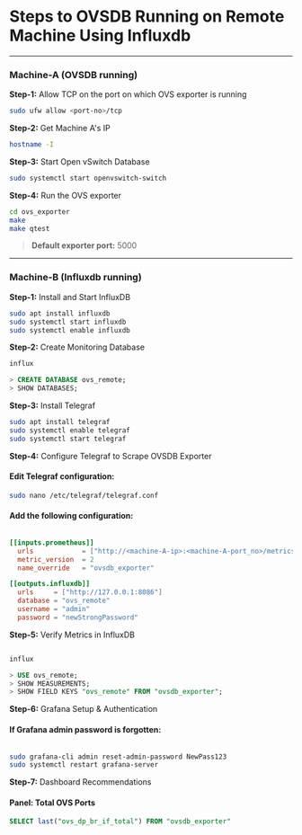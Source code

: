   # Steps to OVSDB Running on Remote Machine Using Influxdb

---

###  **Machine-A (OVSDB running)**

**Step-1:** Allow TCP on the port on which OVS exporter is running  
```bash
sudo ufw allow <port-no>/tcp
```

**Step-2:** Get Machine A's IP  
```bash
hostname -I
```

**Step-3:** Start Open vSwitch Database  
```bash
sudo systemctl start openvswitch-switch
```

**Step-4:** Run the OVS exporter  
```bash
cd ovs_exporter
make
make qtest
```
> **Default exporter port:** 5000

---

###  **Machine-B (Influxdb running)**

**Step-1:** Install and Start InfluxDB
```bash
sudo apt install influxdb
sudo systemctl start influxdb
sudo systemctl enable influxdb
```
**Step-2:** Create Monitoring Database
```bash
influx
```
```sql
> CREATE DATABASE ovs_remote;
> SHOW DATABASES;
```
**Step-3:** Install Telegraf
```bash
sudo apt install telegraf
sudo systemctl enable telegraf
sudo systemctl start telegraf
```
**Step-4:** Configure Telegraf to Scrape OVSDB Exporter
#### Edit Telegraf configuration:
```bash
sudo nano /etc/telegraf/telegraf.conf
```
#### Add the following configuration:
```toml

[[inputs.prometheus]]
  urls            = ["http://<machine-A-ip>:<machine-A-port_no>/metrics"]
  metric_version  = 2
  name_override   = "ovsdb_exporter"

[[outputs.influxdb]]
  urls     = ["http://127.0.0.1:8086"]
  database = "ovs_remote"
  username = "admin"
  password = "newStrongPassword"
```

**Step-5:** Verify Metrics in InfluxDB
```bash

influx
```
```sql
> USE ovs_remote;
> SHOW MEASUREMENTS;
> SHOW FIELD KEYS "ovs_remote" FROM "ovsdb_exporter";
```
**Step-6:** Grafana Setup & Authentication
#### If Grafana admin password is forgotten:
``` bash

sudo grafana-cli admin reset-admin-password NewPass123
sudo systemctl restart grafana-server
```
**Step-7:** Dashboard Recommendations
#### Panel: Total OVS Ports
```sql
SELECT last("ovs_dp_br_if_total") FROM "ovsdb_exporter"
```
